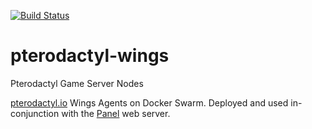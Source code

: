 [![Build Status](https://drone.kiwi-labs.net/api/badges/Diesel-Net/pterodactyl-wings/status.svg)](https://drone.kiwi-labs.net/Diesel-Net/pterodactyl-wings)

# pterodactyl-wings
Pterodactyl Game Server Nodes

[pterodactyl.io](https://pterodactyl.io/) Wings Agents on Docker Swarm. Deployed and used in-conjunction with the [Panel](https://github.com/Diesel-Net/pterodactyl-wings) web server.
